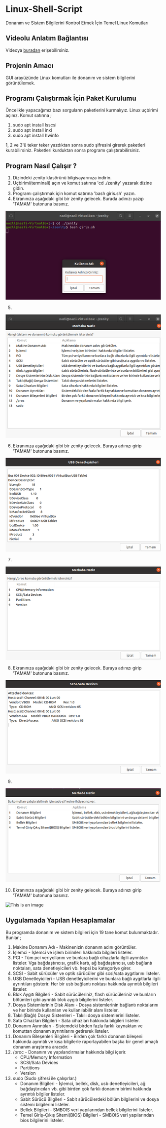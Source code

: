 # Linux-Shell-Script
Donanım ve Sistem Bilgilerini Kontrol Etmek İçin Temel Linux Komutları

## Videolu Anlatım Bağlantısı
Videoya [buradan](http:// ) erişebilirsiniz.

## Projenin Amacı
GUI arayüzünde Linux komutları ile donanım ve sistem bilgilerini görüntülemek. 

## Programı Çalıştırmak İçin Paket Kurulumu
Öncelikle yapacağımız bazı sorguların paketlerini kurmalıyız.
Linux uçbirimi açınız. 
Komut satırına ;
1. sudo apt install lsscsi 
2. sudo apt install inxi 
3. sudo apt install hwinfo 

1, 2 ve 3'ü teker teker yazdıktan sonra sudo şifresini girerek paketleri kurabilirsiniz.
Paketleri kurduktan sonra programı çalıştırabilirsiniz.
 
## Program Nasıl Çalışır ?
1. Dizindeki zenity klasörünü bilgisayarınıza indirin.
2. Uçbirimi(terminali) açın ve komut satırına 'cd ./zenity' yazarak dizine gidin.
3. Programı çalıştırmak için komut satırına 'bash giris.sh' yazın.
4. Ekranınıza aşağıdaki gibi bir zenity gelecek. Burada adınızı yazıp 'TAMAM' butonuna basınız.
 
![This is an image](https://github.com/nzligursoy/Linux-Shell-Script-/blob/main/images/giris.png)

5.

![This is an image](https://github.com/nzligursoy/Linux-Shell-Script-/blob/main/images/main.png)

6. Ekranınıza aşağıdaki gibi bir zenity gelecek. Buraya adınızı girip 'TAMAM' butonuna basınız.
 
![This is an image](https://github.com/nzligursoy/Linux-Shell-Script-/blob/main/images/usb_denetleyicileri.png)

7.

![This is an image](https://github.com/nzligursoy/Linux-Shell-Script-/blob/main/images/proc.png)

8. Ekranınıza aşağıdaki gibi bir zenity gelecek. Buraya adınızı girip 'TAMAM' butonuna basınız.
 
![This is an image](https://github.com/nzligursoy/Linux-Shell-Script-/blob/main/images/scsi.png)

9.

![This is an image](https://github.com/nzligursoy/Linux-Shell-Script-/blob/main/images/sudo.png)

10. Ekranınıza aşağıdaki gibi bir zenity gelecek. Buraya adınızı girip 'TAMAM' butonuna basınız.
 
![This is an image](https://github.com/nzligursoy/Linux-Shell-Script-/blob/main/images/donan%C4%B1m_bilgileri.png)

## Uygulamada Yapılan Hesaplamalar
Bu programda donanım ve sistem bilgileri için 19 tane komut bulunmaktadır. Bunlar ;
1. Makine Donanım Adı - Makinenizin donanım adını görüntüler.
2. İşlemci - İşlemci ve işlem birimleri  hakkında bilgileri listeler.
3. PCI - Tüm pci veriyollarını ve bunlara bağlı cihazlarla ilgili ayrıntıları listeler. Vga bağdaştırıcısı, grafik kartı, ağ bağdaştırıcısı, usb bağlantı noktaları, sata denetleyicileri vb. hepsi bu kategoriye girer.
4. SCSI - Sabit sürücüler ve optik sürücüler gibi scsi/sata aygıtlarını listeler.
5. USB Denetleyicileri - USB denetleyicilerini ve bunlara bağlı aygıtlarla ilgili ayrıntıları gösterir. Her bir usb bağlantı noktası hakkında ayrıntılı bilgileri listeler.
6. Blok Aygıtı Bilgileri - Sabit sürücüleriniz, flash sürücüleriniz ve bunların bölümleri gibi ayrıntılı blok aygıtı bilgilerini listeler.
7. Dosya Sistemlerinin Disk Alanı - Dosya sistemlerinin bağlantı noktalarını ve her birinde kullanılan ve kullanılabilir alanı listeler.
8. Takılı(Bağlı) Dosya Sistemleri - Takılı dosya sistemlerini listeler.
9. Sata Cihazları Bilgileri - Sata cihazları hakkında bilgileri listeler.
10. Donanım Ayrıntıları - Sistemdeki birden fazla farklı kaynaktan ve komuttan donanım ayrıntılarını getirerek listeler.
11. Donanım Bileşenleri Bilgileri - Birden çok farklı donanım bileşeni hakkında ayrıntılı ve kısa bilgilerle raporlayabilen başka bir genel amaçlı donanım araştırma aracıdır.
12. /proc - Donanım ve yapılandırmalar hakkında bilgi içerir.
    - CPU/Memory Information
    - SCSI/Sata Devices
    - Partitions
    - Version
13. sudo (Sudo şifresi ile çalışırlar.)
    - Donanım Bilgileri - İşlemci, bellek, disk, usb denetleyicileri, ağ bağdaştırıcıları vb. gibi birden çok farklı donanım birimi hakkında ayrıntılı bilgiler listeler.
    - Sabit Sürücü Bilgileri - Sabit sürücülerdeki bölüm bilgilerini ve dosya sistemi bilgilerini listeler.
    - Bellek Bilgileri - SMBOIS veri yapılarından bellek bilgilerini listeler.
    - Temel Giriş-Çıkış Sitemi(BIOS) Bilgileri - SMBOIS veri yapılarından bios bilgilerini listeler.
